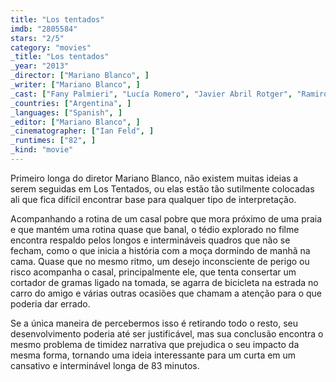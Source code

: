 ```yaml
---
title: "Los tentados"
imdb: "2805584"
stars: "2/5"
category: "movies"
_title: "Los tentados"
_year: "2013"
_director: ["Mariano Blanco", ]
_writer: ["Mariano Blanco", ]
_cast: ["Fany Palmieri", "Lucía Romero", "Javier Abril Rotger", "Ramiro Sciallo", ]
_countries: ["Argentina", ]
_languages: ["Spanish", ]
_editor: ["Mariano Blanco", ]
_cinematographer: ["Ian Feld", ]
_runtimes: ["82", ]
_kind: "movie"
---
```

Primeiro longa do diretor Mariano Blanco, não existem muitas ideias a serem seguidas em Los Tentados, ou elas estão tão sutilmente colocadas ali que fica difícil encontrar base para qualquer tipo de interpretação.

Acompanhando a rotina de um casal pobre que mora próximo de uma praia e que mantém uma rotina quase que banal, o tédio explorado no filme encontra respaldo pelos longos e intermináveis quadros que não se fecham, como o que inicia a história com a moça dormindo de manhã na cama. Quase que no mesmo ritmo, um desejo inconsciente de perigo ou risco acompanha o casal, principalmente ele, que tenta consertar um cortador de gramas ligado na tomada, se agarra de bicicleta na estrada no carro do amigo e várias outras ocasiões que chamam a atenção para o que poderia dar errado.

Se a única maneira de percebermos isso é retirando todo o resto, seu desenvolvimento poderia até ser justificável, mas sua conclusão encontra o mesmo problema de timidez narrativa que prejudica o seu impacto da mesma forma, tornando uma ideia interessante para um curta em um cansativo e interminável longa de 83 minutos.
